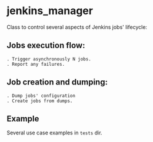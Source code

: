 # jenkins_manager
Class to control several aspects of Jenkins jobs' lifecycle:

## Jobs execution flow:
```
. Trigger asynchronously N jobs.
. Report any failures.
```

## Job creation and dumping:
```
. Dump jobs' configuration
. Create jobs from dumps.
```

## Example
Several use case examples in `tests` dir.
